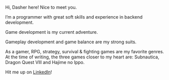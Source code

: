 Hi, Dasher here! Nice to meet you. 

I’m a programmer with great soft skills and experience in backend development.

Game development is my current adventure.

Gameplay development and game balance are my strong suits.

As a gamer, RPG, strategy, survival & fighting games are my favorite genres.
At the time of writing, the three games closer to my heart are: Subnautica, Dragon Quest Vlll and Hajime no Ippo.    

Hit me up on [LinkedIn](https://www.linkedin.com/in/agus-fernandez/?locale=en_US)!
